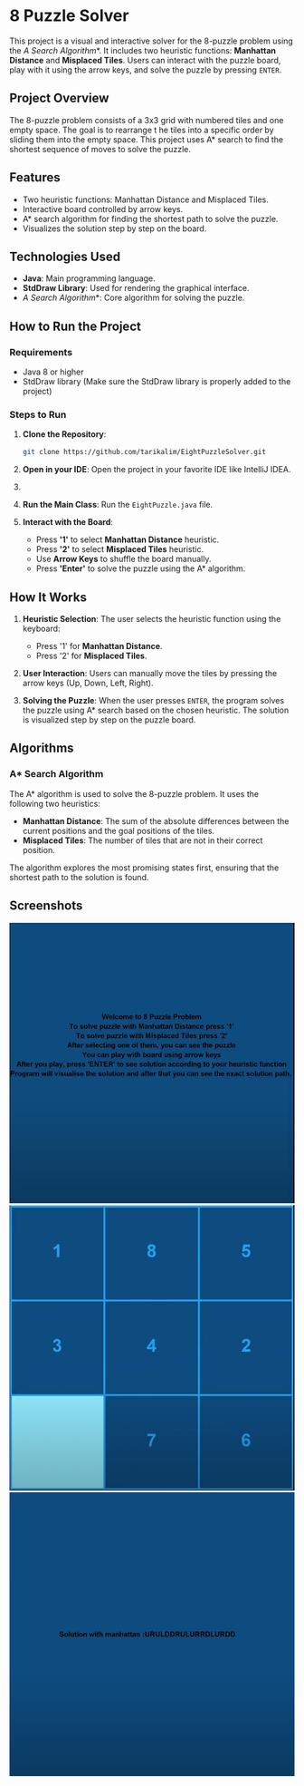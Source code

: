 
# 8 Puzzle Solver

This project is a visual and interactive solver for the 8-puzzle problem using the **A* Search Algorithm**. 
It includes two heuristic functions: **Manhattan Distance** and **Misplaced Tiles**. Users can interact with the puzzle board, 
play with it using the arrow keys, and solve the puzzle by pressing `ENTER`.

## Project Overview

The 8-puzzle problem consists of a 3x3 grid with numbered tiles and one empty space. The goal is to rearrange t
he tiles into a specific order by sliding them into the empty space. 
This project uses A* search to find the shortest sequence of moves to solve the puzzle.

## Features

- Two heuristic functions: Manhattan Distance and Misplaced Tiles.
- Interactive board controlled by arrow keys.
- A* search algorithm for finding the shortest path to solve the puzzle.
- Visualizes the solution step by step on the board.

## Technologies Used

- **Java**: Main programming language.
- **StdDraw Library**: Used for rendering the graphical interface.
- **A* Search Algorithm**: Core algorithm for solving the puzzle.

## How to Run the Project

### Requirements

- Java 8 or higher
- StdDraw library (Make sure the StdDraw library is properly added to the project)

### Steps to Run

1. **Clone the Repository**:
   ```bash
   git clone https://github.com/tarikalim/EightPuzzleSolver.git
   ```

2. **Open in your IDE**:
   Open the project in your favorite IDE like IntelliJ IDEA.
3. 
3. **Run the Main Class**:
   Run the `EightPuzzle.java` file.

4. **Interact with the Board**:
    - Press **'1'** to select **Manhattan Distance** heuristic.
    - Press **'2'** to select **Misplaced Tiles** heuristic.
    - Use **Arrow Keys** to shuffle the board manually.
    - Press **'Enter'** to solve the puzzle using the A* algorithm.

## How It Works

1. **Heuristic Selection**: The user selects the heuristic function using the keyboard:
    - Press '1' for **Manhattan Distance**.
    - Press '2' for **Misplaced Tiles**.

2. **User Interaction**: Users can manually move the tiles by pressing the arrow keys (Up, Down, Left, Right).

3. **Solving the Puzzle**: When the user presses `ENTER`, the program solves the puzzle using A* search based on the chosen heuristic. The solution is visualized step by step on the puzzle board.

## Algorithms

### A* Search Algorithm

The A* algorithm is used to solve the 8-puzzle problem. It uses the following two heuristics:

- **Manhattan Distance**: The sum of the absolute differences between the current positions and the goal positions of the tiles.
- **Misplaced Tiles**: The number of tiles that are not in their correct position.

The algorithm explores the most promising states first, ensuring that the shortest path to the solution is found.

## Screenshots




![Solution](/images/1.png)
![Solution](/images/2.png)
![Solution](/images/3.png)


